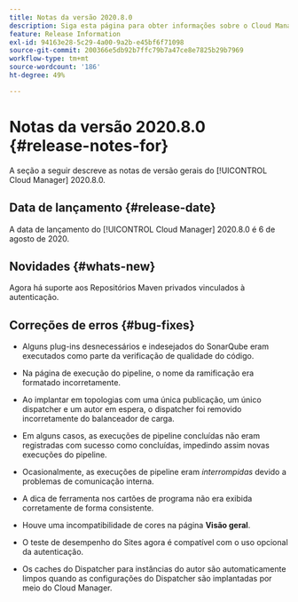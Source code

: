 ```yaml
---
title: Notas da versão 2020.8.0
description: Siga esta página para obter informações sobre o Cloud Manager 2020.8.0
feature: Release Information
exl-id: 94163e28-5c29-4a00-9a2b-e45bf6f71098
source-git-commit: 200366e5db92b7ffc79b7a47ce8e7825b29b7969
workflow-type: tm+mt
source-wordcount: '186'
ht-degree: 49%

---
```


# Notas da versão 2020.8.0 {#release-notes-for}

A seção a seguir descreve as notas de versão gerais do [!UICONTROL Cloud Manager] 2020.8.0.

## Data de lançamento {#release-date}

A data de lançamento do [!UICONTROL Cloud Manager] 2020.8.0 é 6 de agosto de 2020.

## Novidades {#whats-new}

Agora há suporte aos Repositórios Maven privados vinculados à autenticação.

## Correções de erros {#bug-fixes}

* Alguns plug-ins desnecessários e indesejados do SonarQube eram executados como parte da verificação de qualidade do código.

* Na página de execução do pipeline, o nome da ramificação era formatado incorretamente.

* Ao implantar em topologias com uma única publicação, um único dispatcher e um autor em espera, o dispatcher foi removido incorretamente do balanceador de carga.

* Em alguns casos, as execuções de pipeline concluídas não eram registradas com sucesso como concluídas, impedindo assim novas execuções do pipeline.

* Ocasionalmente, as execuções de pipeline eram *interrompidas* devido a problemas de comunicação interna.

* A dica de ferramenta nos cartões de programa não era exibida corretamente de forma consistente.

* Houve uma incompatibilidade de cores na página **Visão geral**.

* O teste de desempenho do Sites agora é compatível com o uso opcional da autenticação.

* Os caches do Dispatcher para instâncias do autor são automaticamente limpos quando as configurações do Dispatcher são implantadas por meio do Cloud Manager.
